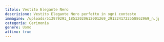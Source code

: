 ```yaml
---
titolo: Vestito Elegante Nero
descrizione: Vestito Elegante Nero perfetto in ogni contesto
immagine: /uploads/513979291_18512020612001269_2912241722558862969_n.jpg
categoria: Cerimonia
genere: Uomo
attivo: true
---
```


